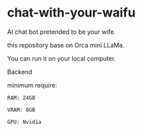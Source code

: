 # chat-with-your-waifu

AI chat bot pretended to be your wife.

this repository base on Orca mini LLaMa.

You can run it on your local computer. 

Backend

minimum require:

    RAM: 24GB

    VRAM: 8GB
    
    GPU: Nvidia
